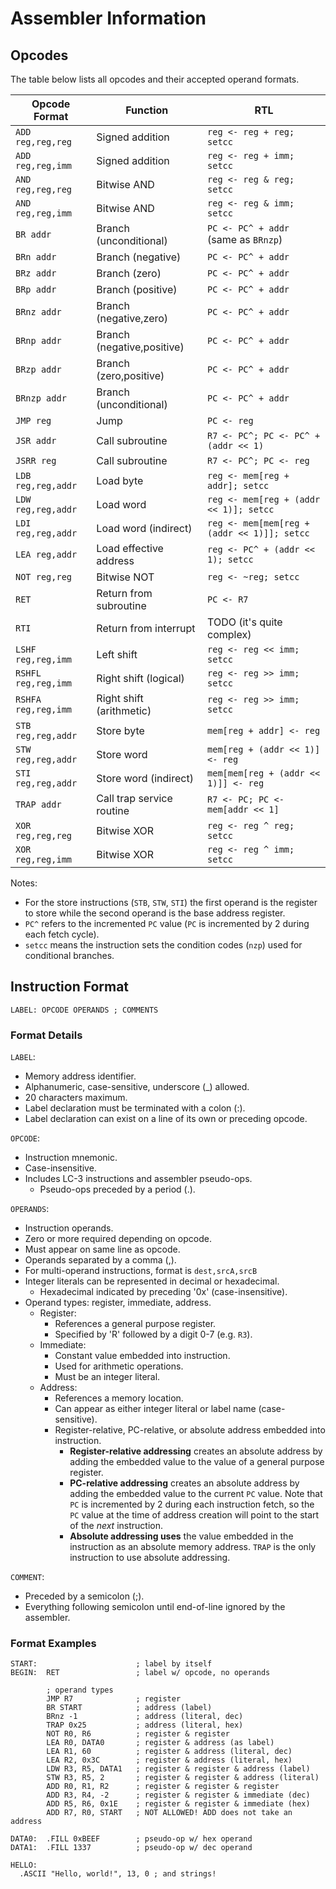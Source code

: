 # Assembler Information
## Opcodes
The table below lists all opcodes and their accepted operand formats.

| Opcode Format         | Function                  | RTL                                           |
|-----------------------|---------------------------|-----------------------------------------------|
| `ADD reg,reg,reg`     | Signed addition           | `reg <- reg + reg; setcc`                     |
| `ADD reg,reg,imm`     | Signed addition           | `reg <- reg + imm; setcc`                     |
| `AND reg,reg,reg`     | Bitwise AND               | `reg <- reg & reg; setcc`                     |
| `AND reg,reg,imm`     | Bitwise AND               | `reg <- reg & imm; setcc`                     |
| `BR addr`             | Branch (unconditional)    | `PC <- PC^ + addr` (same as `BRnzp`)          |
| `BRn addr`            | Branch (negative)         | `PC <- PC^ + addr`                            |
| `BRz addr`            | Branch (zero)             | `PC <- PC^ + addr`                            |
| `BRp addr`            | Branch (positive)         | `PC <- PC^ + addr`                            |
| `BRnz addr`           | Branch (negative,zero)    | `PC <- PC^ + addr`                            |
| `BRnp addr`           | Branch (negative,positive)| `PC <- PC^ + addr`                            |
| `BRzp addr`           | Branch (zero,positive)    | `PC <- PC^ + addr`                            |
| `BRnzp addr`          | Branch (unconditional)    | `PC <- PC^ + addr`                            |
| `JMP reg`             | Jump                      | `PC <- reg`                                   |
| `JSR addr`            | Call subroutine           | `R7 <- PC^; PC <- PC^ + (addr << 1)`          |
| `JSRR reg`            | Call subroutine           | `R7 <- PC^; PC <- reg`                        |
| `LDB reg,reg,addr`    | Load byte                 | `reg <- mem[reg + addr]; setcc`               |
| `LDW reg,reg,addr`    | Load word                 | `reg <- mem[reg + (addr << 1)]; setcc`        |
| `LDI reg,reg,addr`    | Load word (indirect)      | `reg <- mem[mem[reg + (addr << 1)]]; setcc`   |
| `LEA reg,addr`        | Load effective address    | `reg <- PC^ + (addr << 1); setcc`             |
| `NOT reg,reg`         | Bitwise NOT               | `reg <- ~reg; setcc`                          |
| `RET`                 | Return from subroutine    | `PC <- R7`                                    |
| `RTI`                 | Return from interrupt     | TODO (it's quite complex)                     |
| `LSHF reg,reg,imm`    | Left shift                | `reg <- reg << imm; setcc`                    |
| `RSHFL reg,reg,imm`   | Right shift (logical)     | `reg <- reg >> imm; setcc`                    |
| `RSHFA reg,reg,imm`   | Right shift (arithmetic)  | `reg <- reg >> imm; setcc`                    |
| `STB reg,reg,addr`    | Store byte                | `mem[reg + addr] <- reg`                      |
| `STW reg,reg,addr`    | Store word                | `mem[reg + (addr << 1)] <- reg`               |
| `STI reg,reg,addr`    | Store word (indirect)     | `mem[mem[reg + (addr << 1)]] <- reg`          |
| `TRAP addr`           | Call trap service routine | `R7 <- PC; PC <- mem[addr << 1]`              |
| `XOR reg,reg,reg`     | Bitwise XOR               | `reg <- reg ^ reg; setcc`                     |
| `XOR reg,reg,imm`     | Bitwise XOR               | `reg <- reg ^ imm; setcc`                     |

Notes:
  * For the store instructions (`STB`, `STW`, `STI`) the first operand is the
    register to store while the second operand is the base address register.
  * `PC^` refers to the incremented `PC` value (`PC` is incremented by 2 during
    each fetch cycle).
  * `setcc` means the instruction sets the condition codes (`nzp`) used for
    conditional branches.

## Instruction Format
`LABEL: OPCODE OPERANDS ; COMMENTS`

### Format Details
`LABEL`:
  * Memory address identifier.
  * Alphanumeric, case-sensitive, underscore (_) allowed.
  * 20 characters maximum.
  * Label declaration must be terminated with a colon (:).
  * Label declaration can exist on a line of its own or preceding opcode.

`OPCODE`:
  * Instruction mnemonic.
  * Case-insensitive.
  * Includes LC-3 instructions and assembler pseudo-ops.
    * Pseudo-ops preceded by a period (.).

`OPERANDS`:
  * Instruction operands.
  * Zero or more required depending on opcode.
  * Must appear on same line as opcode.
  * Operands separated by a comma (,).
  * For multi-operand instructions, format is `dest,srcA,srcB`
  * Integer literals can be represented in decimal or hexadecimal.
    * Hexadecimal indicated by preceding '0x' (case-insensitive).
  * Operand types: register, immediate, address.
    * Register:
      * References a general purpose register.
      * Specified by 'R' followed by a digit 0-7 (e.g. `R3`).
    * Immediate:
      * Constant value embedded into instruction.
      * Used for arithmetic operations.
      * Must be an integer literal.
    * Address:
      * References a memory location.
      * Can appear as either integer literal or label name (case-sensitive).
      * Register-relative, PC-relative, or absolute address embedded into
        instruction.
        * **Register-relative addressing** creates an absolute address by adding
          the embedded value to the value of a general purpose register.
        * **PC-relative addressing** creates an absolute address by adding the
          embedded value to the current `PC` value. Note that `PC` is
          incremented by 2 during each instruction fetch, so the `PC` value at
          the time of address creation will point to the start of the *next*
          instruction.
        * **Absolute addressing uses** the value embedded in the instruction as
          an absolute memory address. `TRAP` is the only instruction to use
          absolute addressing.

`COMMENT`:
  * Preceded by a semicolon (;).
  * Everything following semicolon until end-of-line ignored by the assembler.

### Format Examples
```
START:                      ; label by itself
BEGIN:  RET                 ; label w/ opcode, no operands

        ; operand types
        JMP R7              ; register
        BR START            ; address (label)
        BRnz -1             ; address (literal, dec)
        TRAP 0x25           ; address (literal, hex)
        NOT R0, R6          ; register & register
        LEA R0, DATA0       ; register & address (as label)
        LEA R1, 60          ; register & address (literal, dec)
        LEA R2, 0x3C        ; register & address (literal, hex)
        LDW R3, R5, DATA1   ; register & register & address (label)
        STW R3, R5, 2       ; register & register & address (literal)
        ADD R0, R1, R2      ; register & register & register
        ADD R3, R4, -2      ; register & register & immediate (dec)
        ADD R5, R6, 0x1E    ; register & register & immediate (hex)
        ADD R7, R0, START   ; NOT ALLOWED! ADD does not take an address

DATA0:  .FILL 0xBEEF        ; pseudo-op w/ hex operand
DATA1:  .FILL 1337          ; pseudo-op w/ dec operand

HELLO:
  .ASCII "Hello, world!", 13, 0 ; and strings!

```
